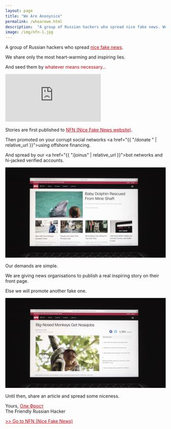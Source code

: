 ```yaml
---
layout: page
title: "We Are Anonynice"
permalink: /whoarewe.html
description:  "A group of Russian hackers who spread nice fake news. We share only the most heart-warming and inspiring lies. And seed them by whatever means necessary…</a>"
image: /img/nfn-1.jpg
---
```


<style>
article {
    font-size: 1.3em;

}
hr {
  border-color: #BE0712;
}
.content {
  min-width: 100%;
}
.full-width {
  background-color: #0c0c0c;
  color: white;

}
header {
  border-bottom: 3px solid #BE0712;
}

strong {
  color: #BE0712;
}

h1 {

  font-weight: 500;
  letter-spacing: -0.1;
}

a {
  color: #BE0712;
}

/*article img {
  border: 1px solid white;
}*/

</style>

A group of Russian hackers who spread <a href="/">nice fake news</a>.

We share only the most heart-warming and inspiring lies.

And seed them by <a style="cursor: pointer;" onclick="window.scrollTo(0, 700);">whatever means necessary…</a>

<div class="youtube-player">
<iframe src="https://www.youtube.com/embed/{{ site.video }}?rel=0&amp;modestbranding=1;" frameborder="0" allow="autoplay; encrypted-media" allowfullscreen></iframe>
</div>

Stories are first published to [NFN (Nice Fake News website)](https://olifro.st/nfn).

Then promoted on your corrupt social networks <a href="{{ "/donate " | relative_url }}">using offshore financing</a>.

And spread by our <a href="{{ "/joinus" | relative_url }}">bot networks and hi-jacked verified accounts</a>.

![Nice Fake News](/img/NFN6.jpg)



Our demands are simple.

We are giving news organisations <strong id="thecountdown"></strong> to publish a real inspiring story on their front page.

Else we will promote another fake one.

![Nice Fake News](/img/NFN3.jpg)



Until then, share an article and spread some niceness.

Yours,
<a href="http://olifro.st" class="russian">Оли Фрост</a>  
The Friendly Russian Hacker

 [>> Go to NFN (Nice Fake News)](https://olifro.st/nfn)





<script type="text/javascript">

var countDownDate = new Date("Aug 02, 2018 11:00:00").getTime();


var x = setInterval(function() {


  var now = new Date().getTime();


  var distance = countDownDate - now;


  var days = Math.floor(distance / (1000 * 60 * 60 * 24));
  var hours = Math.floor((distance % (1000 * 60 * 60 * 24)) / (1000 * 60 * 60));
  var minutes = Math.floor((distance % (1000 * 60 * 60)) / (1000 * 60));
  var seconds = Math.floor((distance % (1000 * 60)) / 1000);


  document.getElementById("thecountdown").innerHTML =  hours + ":"
  + minutes + ":" + seconds;


  if (distance < 0) {
    clearInterval(x);
    document.getElementById("thecountdown").innerHTML = "24 hours";
  }
}, 1000);
</script>
